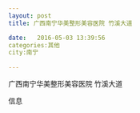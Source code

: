 ```yaml
--- 
layout: post 
title: 广西南宁华美整形美容医院 竹溪大道

date:   2016-05-03 13:39:56 
categories:其他  
city:南宁
  
--- 
```

   
广西南宁华美整形美容医院 竹溪大道

信息

